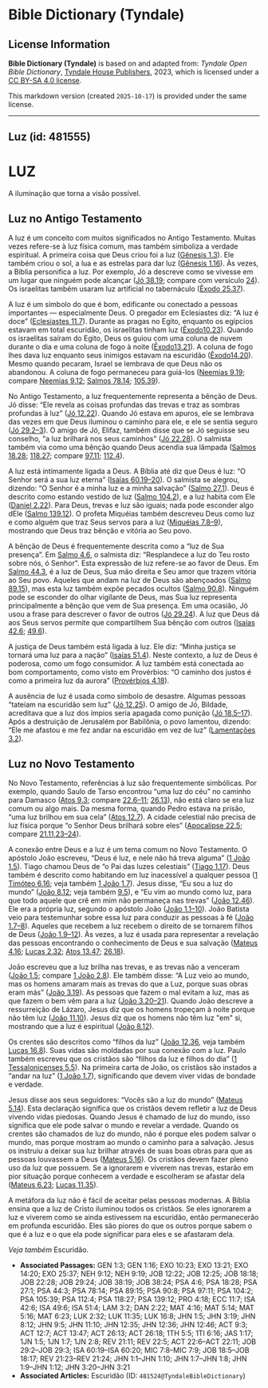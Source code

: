 # Bible Dictionary (Tyndale)

## License Information

**Bible Dictionary (Tyndale)** is based on and adapted from: _Tyndale Open Bible Dictionary_, [Tyndale House Publishers](https://tyndaleopenresources.com/), 2023, which is licensed under a [CC BY-SA 4.0 license](https://creativecommons.org/licenses/by-sa/4.0/legalcode.en).

This markdown version (created `2025-10-17`) is provided under the same license.



--------------------------------

## Luz (id: 481555)

LUZ
===

A iluminação que torna a visão possível.

Luz no Antigo Testamento
------------------------

A luz é um conceito com muitos significados no Antigo Testamento. Muitas vezes refere\-se à luz física comum, mas também simboliza a verdade espiritual. A primeira coisa que Deus criou foi a luz ([Gênesis 1\.3](https://ref.ly/Gen1:3)). Ele também criou o sol, a lua e as estrelas para dar luz ([Gênesis 1\.16](https://ref.ly/Gen1:16)). Às vezes, a Bíblia personifica a luz. Por exemplo, Jó a descreve como se vivesse em um lugar que ninguém pode alcançar ([Jó 38\.19](https://ref.ly/Job38:19); compare com versículo [24](https://ref.ly/Job38:24)). Os israelitas também usaram luz artificial no tabernáculo ([Êxodo 25\.37](https://ref.ly/Exod25:37)).

A luz é um símbolo do que é bom, edificante ou conectado a pessoas importantes — especialmente Deus. O pregador em Eclesiastes diz: “A luz é doce” ([Eclesiastes 11\.7](https://ref.ly/Eccl11:7)). Durante as pragas no Egito, enquanto os egípcios estavam em total escuridão, os israelitas tinham luz ([Êxodo10\.23](https://ref.ly/Exod10:23)). Quando os israelitas saíram do Egito, Deus os guiou com uma coluna de nuvem durante o dia e uma coluna de fogo à noite ([Êxodo13\.21](https://ref.ly/Exod13:21)). A coluna de fogo lhes dava luz enquanto seus inimigos estavam na escuridão ([Êxodo14\.20](https://ref.ly/Exod14:20)). Mesmo quando pecaram, Israel se lembrava de que Deus não os abandonou. A coluna de fogo permaneceu para guiá\-los ([Neemias 9\.19](https://ref.ly/Neh9:19); compare [Neemias 9\.12](https://ref.ly/Neh9:12); [Salmos 78\.14](https://ref.ly/Ps78:14); [105\.39](https://ref.ly/Ps105:39)).

No Antigo Testamento, a luz frequentemente representa a bênção de Deus. Jó disse: “Ele revela as coisas profundas das trevas e traz as sombras profundas à luz” ([Jó 12\.22](https://ref.ly/Job12:22)). Quando Jó estava em apuros, ele se lembrava das vezes em que Deus iluminou o caminho para ele, e ele se sentia seguro ([Jó 29\.2–3](https://ref.ly/Job29:2-Job29:3)). O amigo de Jó, Elifaz, também disse que se Jó seguisse seu conselho, "a luz brilhará nos seus caminhos" ([Jó 22\.28](https://ref.ly/Job22:28)). O salmista também via como uma bênção quando Deus acendia sua lâmpada ([Salmos 18\.28](https://ref.ly/Ps18:28); [118\.27](https://ref.ly/Ps118:27); compare [97\.11](https://ref.ly/Ps97:11); [112\.4](https://ref.ly/Ps112:4)).

A luz está intimamente ligada a Deus. A Bíblia até diz que Deus é luz: “O Senhor será a sua luz eterna” ([Isaías 60\.19–20](https://ref.ly/Isa60:19-Isa60:20)). O salmista se alegrou, dizendo: “O Senhor é a minha luz e a minha salvação” ([Salmo 27\.1](https://ref.ly/Ps27:1)). Deus é descrito como estando vestido de luz ([Salmo 104\.2](https://ref.ly/Ps104:2)), e a luz habita com Ele ([Daniel 2\.22](https://ref.ly/Dan2:22)). Para Deus, trevas e luz são iguais; nada pode esconder algo dEle ([Salmo 139\.12](https://ref.ly/Ps139:12)). O profeta Miquéias também descreveu Deus como luz e como alguém que traz Seus servos para a luz ([Miquéias 7\.8–9](https://ref.ly/Mic7:8-Mic7:9)), mostrando que Deus traz bênção e vitória ao Seu povo.

A bênção de Deus é frequentemente descrita como a “luz de Sua presença”. Em [Salmo 4\.6](https://ref.ly/Ps4:6), o salmista diz: “Resplandece a luz do Teu rosto sobre nós, ó Senhor". Esta expressão de luz refere\-se ao favor de Deus. Em [Salmo 44\.3](https://ref.ly/Ps44:3), é a luz de Deus, Sua mão direita e Seu amor que trazem vitória ao Seu povo. Aqueles que andam na luz de Deus são abençoados ([Salmo 89\.15](https://ref.ly/Ps89:15)), mas esta luz também expõe pecados ocultos ([Salmo 90\.8](https://ref.ly/Ps90:8)). Ninguém pode se esconder do olhar vigilante de Deus, mas Sua luz representa principalmente a bênção que vem de Sua presença. Em uma ocasião, Jó usou a frase para descrever o favor de outros ([Jó 29\.24](https://ref.ly/Job29:24)). A luz que Deus dá aos Seus servos permite que compartilhem Sua bênção com outros ([Isaías 42\.6](https://ref.ly/Isa42:6); [49\.6](https://ref.ly/Isa49:6)).

A justiça de Deus também está ligada à luz. Ele diz: “Minha justiça se tornará uma luz para a nação” ([Isaías 51\.4](https://ref.ly/Isa51:4)). Neste contexto, a luz de Deus é poderosa, como um fogo consumidor. A luz também está conectada ao bom comportamento, como visto em Provérbios: “O caminho dos justos é como a primeira luz da aurora” ([Provérbios 4\.18](https://ref.ly/Prov4:18)).

A ausência de luz é usada como símbolo de desastre. Algumas pessoas “tateiam na escuridão sem luz” ([Jó 12\.25](https://ref.ly/Job12:25)). O amigo de Jó, Bildade, acreditava que a luz dos ímpios seria apagada como punição ([Jó 18\.5–17](https://ref.ly/Job18:5-Job18:17)). Após a destruição de Jerusalém por Babilônia, o povo lamentou, dizendo: “Ele me afastou e me fez andar na escuridão em vez de luz” ([Lamentações 3\.2](https://ref.ly/Lam3:2)).

Luz no Novo Testamento
----------------------

No Novo Testamento, referências à luz são frequentemente simbólicas. Por exemplo, quando Saulo de Tarso encontrou “uma luz do céu” no caminho para Damasco ([Atos 9\.3](https://ref.ly/Acts9:3); compare [22\.6–11](https://ref.ly/Acts22:6-Acts22:11); [26\.13](https://ref.ly/Acts26:13)), não está claro se era luz comum ou algo mais. Da mesma forma, quando Pedro estava na prisão, “uma luz brilhou em sua cela” ([Atos 12\.7](https://ref.ly/Acts12:7)). A cidade celestial não precisa de luz física porque “o Senhor Deus brilhará sobre eles” ([Apocalipse 22\.5](https://ref.ly/Rev22:5); compare [21\.11,23–24](https://ref.ly/Rev21:11)).

A conexão entre Deus e a luz é um tema comum no Novo Testamento. O apóstolo João escreveu, “Deus é luz, e nele não há treva alguma” ([1 João 1\.5](https://ref.ly/1John1:5)). Tiago chamou Deus de “o Pai das luzes celestiais” ([Tiago 1\.17](https://ref.ly/Jas1:17)). Deus também é descrito como habitando em luz inacessível a qualquer pessoa ([1 Timóteo 6\.16](https://ref.ly/1Tim6:16); veja também [1 João 1\.7](https://ref.ly/1John1:7)). Jesus disse, “Eu sou a luz do mundo” ([João 8\.12](https://ref.ly/John8:12); veja também [9\.5](https://ref.ly/John9:5)), e “Eu vim ao mundo como luz, para que todo aquele que crê em mim não permaneça nas trevas” ([João 12\.46](https://ref.ly/John12:46)). Ele era a própria luz, segundo o apóstolo João ([João 1\.1–10](https://ref.ly/John1:1-John1:10)). João Batista veio para testemunhar sobre essa luz para conduzir as pessoas à fé ([João 1\.7–8](https://ref.ly/John1:7-John1:8)). Aqueles que recebem a luz recebem o direito de se tornarem filhos de Deus ([João 1\.9–12](https://ref.ly/John1:9-John1:12)). Às vezes, a luz é usada para representar a revelação das pessoas encontrando o conhecimento de Deus e sua salvação ([Mateus 4\.16](https://ref.ly/Matt4:16); [Lucas 2\.32](https://ref.ly/Luke2:32); [Atos 13\.47](https://ref.ly/Acts13:47); [26\.18](https://ref.ly/Acts26:18)).

João escreveu que a luz brilha nas trevas, e as trevas não a venceram ([João 1\.5](https://ref.ly/John1:5); compare [1 João 2\.8](https://ref.ly/1John2:8)). Ele também disse: “A Luz veio ao mundo, mas os homens amaram mais as trevas do que a Luz, porque suas obras eram más” ([João 3\.19](https://ref.ly/John3:19)). As pessoas que fazem o mal evitam a luz, mas as que fazem o bem vêm para a luz ([João 3\.20–21](https://ref.ly/John3:20-John3:21)). Quando João descreve a ressurreição de Lázaro, Jesus diz que os homens tropeçam à noite porque não têm luz ([João 11\.10](https://ref.ly/John11:10)). Jesus diz que os homens não têm luz "em" si, mostrando que a luz é espiritual ([João 8\.12](https://ref.ly/John8:12)).

Os crentes são descritos como “filhos da luz” ([João 12\.36](https://ref.ly/John12:36), veja também [Lucas 16\.8](https://ref.ly/Luke16:8)). Suas vidas são moldadas por sua conexão com a luz. Paulo também escreveu que os cristãos são “filhos da luz e filhos do dia” ([1 Tessalonicenses 5\.5](https://ref.ly/1Thess5:5)). Na primeira carta de João, os cristãos são instados a “andar na luz” ([1 João 1\.7](https://ref.ly/1John1:7)), significando que devem viver vidas de bondade e verdade.

Jesus disse aos seus seguidores: “Vocês são a luz do mundo” ([Mateus 5\.14](https://ref.ly/Matt5:14)). Esta declaração significa que os cristãos devem refletir a luz de Deus vivendo vidas piedosas. Quando Jesus é chamado de luz do mundo, isso significa que ele pode salvar o mundo e revelar a verdade. Quando os crentes são chamados de luz do mundo, não é porque eles podem salvar o mundo, mas porque mostram ao mundo o caminho para a salvação. Jesus os instruiu a deixar sua luz brilhar através de suas boas obras para que as pessoas louvassem a Deus ([Mateus 5\.16](https://ref.ly/Matt5:14)). Os cristãos devem fazer pleno uso da luz que possuem. Se a ignorarem e viverem nas trevas, estarão em pior situação porque conhecem a verdade e escolheram se afastar dela ([Mateus 6\.23](https://ref.ly/Matt6:23); [Lucas 11\.35](https://ref.ly/Luke11:35)).

A metáfora da luz não é fácil de aceitar pelas pessoas modernas. A Bíblia ensina que a luz de Cristo iluminou todos os cristãos. Se eles ignorarem a luz e viverem como se ainda estivessem na escuridão, então permanecerão em profunda escuridão. Eles são piores do que os outros porque sabem o que é a luz e o que ela pode significar para eles e se afastaram dela.

*Veja também* Escuridão.

* **Associated Passages:** GEN 1:3; GEN 1:16; EXO 10:23; EXO 13:21; EXO 14:20; EXO 25:37; NEH 9:12; NEH 9:19; JOB 12:22; JOB 12:25; JOB 18:18; JOB 22:28; JOB 29:24; JOB 38:19; JOB 38:24; PSA 4:6; PSA 18:28; PSA 27:1; PSA 44:3; PSA 78:14; PSA 89:15; PSA 90:8; PSA 97:11; PSA 104:2; PSA 105:39; PSA 112:4; PSA 118:27; PSA 139:12; PRO 4:18; ECC 11:7; ISA 42:6; ISA 49:6; ISA 51:4; LAM 3:2; DAN 2:22; MAT 4:16; MAT 5:14; MAT 5:16; MAT 6:23; LUK 2:32; LUK 11:35; LUK 16:8; JHN 1:5; JHN 3:19; JHN 8:12; JHN 9:5; JHN 11:10; JHN 12:35; JHN 12:36; JHN 12:46; ACT 9:3; ACT 12:7; ACT 13:47; ACT 26:13; ACT 26:18; 1TH 5:5; 1TI 6:16; JAS 1:17; 1JN 1:5; 1JN 1:7; 1JN 2:8; REV 21:11; REV 22:5; ACT 22:6–ACT 22:11; JOB 29:2–JOB 29:3; ISA 60:19–ISA 60:20; MIC 7:8–MIC 7:9; JOB 18:5–JOB 18:17; REV 21:23–REV 21:24; JHN 1:1–JHN 1:10; JHN 1:7–JHN 1:8; JHN 1:9–JHN 1:12; JHN 3:20–JHN 3:21
* **Associated Articles:** Escuridão (ID: `481524@TyndaleBibleDictionary`)

